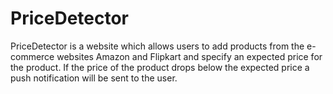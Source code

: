 # PriceDetector
PriceDetector is a website which allows users to add products from the e-commerce websites Amazon and Flipkart and specify an expected price for the product. If the price of the product drops below the expected price a push notification will be sent to the user.
